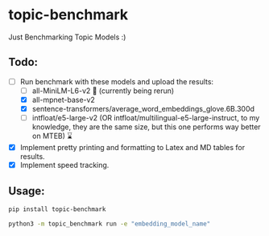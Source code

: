 # topic-benchmark
Just Benchmarking Topic Models :)

## Todo:

 - [ ] Run benchmark with these models and upload the results:
   - [ ] all-MiniLM-L6-v2 🔁 (currently being rerun)
   - [x] all-mpnet-base-v2 
   - [x] sentence-transformers/average_word_embeddings_glove.6B.300d 
   - [ ] intfloat/e5-large-v2 (OR intfloat/multilingual-e5-large-instruct, to my knowledge, they are the same size, but this one performs way better on MTEB) ⌛
 - [x] Implement pretty printing and formatting to Latex and MD tables for results.
 - [x] Implement speed tracking.

## Usage:

```bash
pip install topic-benchmark

python3 -m topic_benchmark run -e "embedding_model_name"
```
